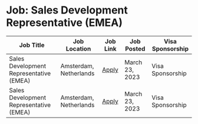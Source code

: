 # Job: Sales Development Representative (EMEA)

| Job Title | Job Location | Job Link | Job Posted | Visa Sponsorship |
| --- | --- | --- | --- | --- |
| Sales Development Representative (EMEA) | Amsterdam, Netherlands | [Apply](https://getstream.io/careers/job/5518445003/) | March 23, 2023 | Visa Sponsorship |
| Sales Development Representative (EMEA) | Amsterdam, Netherlands | [Apply](https://getstream.io/careers/job/5518445003/) | March 23, 2023 | Visa Sponsorship |
